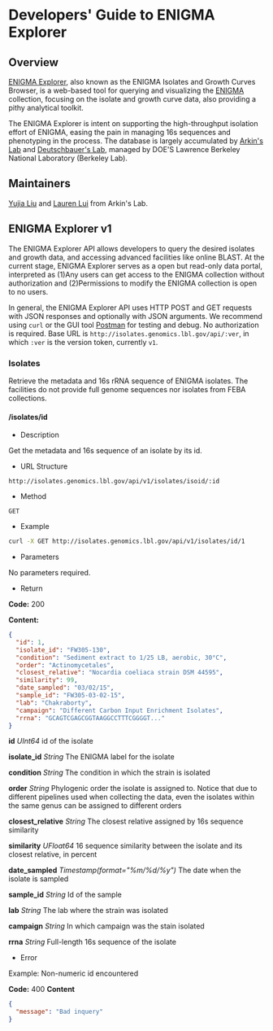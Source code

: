 # Developers' Guide to ENIGMA Explorer

## Overview

[ENIGMA Explorer](http://isolates.genomics.lbl.gov), also known as the ENIGMA Isolates and Growth Curves Browser, is a web-based tool for querying and visualizing the [ENIGMA](https://enigma.lbl.gov/) collection, focusing on the isolate and growth curve data, also providing a pithy analytical toolkit.

The ENIGMA Explorer is intent on supporting the high-throughput isolation effort of ENIGMA, easing the pain in managing 16s sequences and phenotyping in the process. The database is largely accumulated by [Arkin's Lab](http://genomics.lbl.gov/) and [Deutschbauer's Lab](https://enigma.lbl.gov/deutschbauer-adam/), managed by DOE'S Lawrence Berkeley National Laboratory (Berkeley Lab).

## Maintainers

[Yujia Liu](mailto:yujialiu@lbl.gov) and [Lauren Lui](mailto:lmlui@lbl.gov) from Arkin's Lab.

## ENIGMA Explorer v1

The ENIGMA Explorer API allows developers to query the desired isolates and growth data, and accessing advanced facilities like online BLAST. At the current stage, ENIGMA Explorer serves as a open but read-only data portal, interpreted as (1)Any users can get access to the ENIGMA collection without authorization and (2)Permissions to modify the ENIGMA collection is open to no users.

In general, the ENIGMA Explorer API uses HTTP POST and GET requests with JSON responses and optionally with JSON arguments. We recommend using `curl` or the GUI tool [Postman](https://www.getpostman.com) for testing and debug. No authorization is required. Base URL is `http://isolates.genomics.lbl.gov/api/:ver`, in which `:ver` is the version token, currently `v1`.

### Isolates

Retrieve the metadata and 16s rRNA sequence of ENIGMA isolates. The facilities do not provide full genome sequences nor isolates from FEBA collections.

#### /isolates/id

- Description

Get the metadata and 16s sequence of an isolate by its id.

- URL Structure

`http://isolates.genomics.lbl.gov/api/v1/isolates/isoid/:id`

- Method

`GET`

- Example

```sh
curl -X GET http://isolates.genomics.lbl.gov/api/v1/isolates/id/1
```

- Parameters

No parameters required.

- Return

**Code:** 200

**Content:**

```json
{
  "id": 1,
  "isolate_id": "FW305-130",
  "condition": "Sediment extract to 1/25 LB, aerobic, 30°C",
  "order": "Actinomycetales",
  "closest_relative": "Nocardia coeliaca strain DSM 44595",
  "similarity": 99,
  "date_sampled": "03/02/15",
  "sample_id": "FW305-03-02-15",
  "lab": "Chakraborty",
  "campaign": "Different Carbon Input Enrichment Isolates",
  "rrna": "GCAGTCGAGCGGTAAGGCCTTTCGGGGT..."
}
```

**id** *UInt64* id of the isolate

**isolate_id** *String* The ENIGMA label for the isolate

**condition** *String* The condition in which the strain is isolated

**order** *String* Phylogenic order the isolate is assigned to. Notice that due to different pipelines used when collecting the data, even the isolates within the same genus can be assigned to different orders

**closest\_relative** *String* The closest relative assigned by 16s sequence similarity

**similarity** *UFloat64* 16 sequence similarity between the isolate and its closest relative, in percent

**date\_sampled** *Timestamp(format="%m/%d/%y")* The date when the isolate is sampled

**sample\_id** *String* Id of the sample

**lab** *String* The lab where the strain was isolated

**campaign** *String* In which campaign was the stain isolated

**rrna** *String* Full-length 16s sequence of the isolate

- Error

Example: Non-numeric id encountered

**Code:** 400
**Content**

```json
{
  "message": "Bad inquery"
}
```
